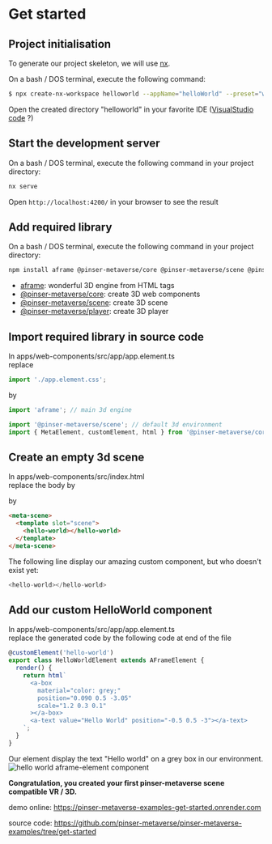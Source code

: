 # Get started

## Project initialisation

To generate our project skeleton, we will use [nx](https://nx.dev/).

On a bash / DOS terminal, execute the following command:

```bash
$ npx create-nx-workspace helloworld --appName="helloWorld" --preset="web-components" --style="css" --nx-cloud=false
```

Open the created directory "helloworld" in your favorite IDE ([VisualStudio code](https://code.visualstudio.com/) ?)

## Start the development server

On a bash / DOS terminal, execute the following command in your project directory:

```bash
nx serve
```

Open `http://localhost:4200/` in your browser to see the result

## Add required library

On a bash / DOS terminal, execute the following command in your project directory:

```bash
npm install aframe @pinser-metaverse/core @pinser-metaverse/scene @pinser-metaverse/player
```

- [aframe](https://aframe.io/): wonderful 3D engine from HTML tags
- [@pinser-metaverse/core](https://github.com/pinser-metaverse/pinser-metaverse/): create 3D web components
- [@pinser-metaverse/scene](https://github.com/pinser-metaverse/pinser-metaverse/): create 3D scene
- [@pinser-metaverse/player](https://github.com/pinser-metaverse/pinser-metaverse/): create 3D player

## Import required library in source code

In apps/web-components/src/app/app.element.ts  
replace

```typescript
import './app.element.css';
```

by

```typescript
import 'aframe'; // main 3d engine

import '@pinser-metaverse/scene'; // default 3d environment
import { MetaElement, customElement, html } from '@pinser-metaverse/core'; // used to create a 3d component
```

## Create an empty 3d scene

In apps/web-components/src/index.html  
replace the body by

by

```html
<meta-scene>
  <template slot="scene">
    <hello-world></hello-world>
  </template>
</meta-scene>
```

The following line display our amazing custom component, but who doesn't exist yet:

```typescript
<hello-world></hello-world>
```

## Add our custom HelloWorld component

In apps/web-components/src/app/app.element.ts  
replace the generated code by the following code at end of the file

```typescript
@customElement('hello-world')
export class HelloWorldElement extends AFrameElement {
  render() {
    return html`
      <a-box
        material="color: grey;"
        position="0.090 0.5 -3.05"
        scale="1.2 0.3 0.1"
      ></a-box>
      <a-text value="Hello World" position="-0.5 0.5 -3"></a-text>
    `;
  }
}
```

Our element display the text "Hello world" on a grey box in our environment.
![hello world aframe-element component](./assets/get-started-hello-world.png)

**Congratulation, you created your first pinser-metaverse scene compatible VR / 3D.**

demo online:
https://pinser-metaverse-examples-get-started.onrender.com

source code:
https://github.com/pinser-metaverse/pinser-metaverse-examples/tree/get-started
